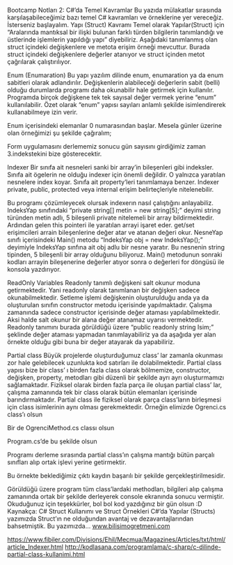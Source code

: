 Bootcamp Notları 2: C#’da Temel Kavramlar
Bu yazıda mülakatlar sırasında karşılaşabileceğimiz bazı temel C# kavramları ve örneklerine yer vereceğiz. İsterseniz başlayalım.
Yapı (Struct) Kavramı
Temel olarak Yapılar(Struct) için “Aralarında mantıksal bir ilişki bulunan farklı türden bilgilerin tanımlandığı ve üstlerinde işlemlerin yapıldığı yapı” diyebiliriz.
Aşağıdaki tanımlanmış olan struct içindeki değişkenlere ve metota erişim örneği mevcuttur. Burada struct içindeki değişkenlere değerler atanıyor ve struct içinden metot çağrılarak çalıştırılıyor.


Enum (Enumaration)
Bu yapı yazılım dilinde enum, enumaration ya da enum sabitleri olarak adlandırılır. Değişkenlerin alabileceği değerlerin sabit (belli) olduğu durumlarda programı daha okunabilir hale getirmek için kullanılır. Programda birçok değişkene tek tek sayısal değer vermek yerine “enum” kullanılabilir. Özet olarak “enum” yapısı sayıları anlamlı şekilde isimlendirerek kullanabilmeye izin verir.

Enum içerisindeki elemanlar 0 numarasından başlar.
Mesela günler üzerine olan örneğimizi şu şekilde çağıralım;

Form uygulamasını derlememiz sonucu gün sayısını girdiğimiz zaman 3.indekstekini bize gösterecektir.

Indexer
Bir sınıfa ait nesneleri sanki bir array’in bileşenleri gibi indeksler. Sınıfa ait ögelerin ne olduğu indexer için önemli değildir. O yalnızca yaratılan nesnelere index koyar. Sınıfa ait property’leri tanımlamaya benzer.
Indexer private, public, protected veya internal erişim belirteçleriyle nitelenebilir.

Bu programı çözümleyecek olursak indexerın nasıl çalıştığını anlayabiliz. IndeksYap sınıfındaki “private string[] metin = new string[5];” deyimi string türünden metin adlı, 5 bileşenli private nitelemeli bir array bildirmektedir.
Ardından gelen this pointeri ile yaratılan arrayi işaret eder. get/set erişimcileri arrain bileşenlerine değer atar ve atanan değeri okur.
NesneYap sınıfı içerisindeki Main() metodu “IndeksYap obj = new IndeksYap();” deyimiyle IndeksYap sınfına ait obj adlu bir nesne yaratır. Bu nesnenin string tipinden, 5 bileşenli bir array olduğunu biliyoruz. Main() metodunun sonraki kodları arrayin bileşenerine değerler atıyor sonra o değerleri for döngüsü ile konsola yazdırıyor.

ReadOnly Variables
Readonly tanımlı değişkeni salt okunur moduna getirmektedir. Yani readonly olarak tanımlanan bir değişken sadece okunabilmektedir.
Setleme işlemi değişkenin oluşturulduğu anda ya da oluşturulan sınıfın constructor metodu içerisinde yapılmaktadır. Çalışma zamanında sadece constructor içerisinde değer ataması yapılabilmektedir. Aksi halde salt okunur bir alana değer atanamaz uyarısı vermektedir.
Readonly tanımını burada görüldüğü üzere “public readonly string Isim;” şeklinde değer ataması yapmadan tanımlayabiliriz ya da aşağıda yer alan örnekte olduğu gibi buna bir değer atayarak da yapabiliriz.

Partial class
Büyük projelerde oluşturduğumuz class’ lar zamanla okunması zor hale gelebilecek uzunlukta kod satırları ile dolabilmektedir.
Partial class yapısı bize bir class’ ı birden fazla class olarak bölmemize, constructor, değişken, property, metodları gibi düzenli bir şekilde ayrı ayrı oluşturmamızı sağlamaktadır.
Fiziksel olarak birden fazla parça ile oluşan partial class’ lar, çalışma zamanında tek bir class olarak bütün elemanları içerisinde barındırmaktadır.
Partial class ile fiziksel olarak parça class’ların birleşmesi için class isimlerinin aynı olması gerekmektedir.
Örneğin elimizde Ogrenci.cs class’ı olsun

Bir de OgrenciMethod.cs classı olsun

Program.cs’de bu şekilde olsun

Programı derleme sırasında partial class’ın çalışma mantığı bütün parçalı sınıfları alıp ortak işlevi yerine getirmektir.

Bu örnekte beklediğimiz çıktı kaydın başarılı bir şekilde gerçekleştirilmesidir.

Görüldüğü üzere program tüm class’lardaki methodları, bilgileri alıp çalışma zamanında ortak bir şekilde derleyerek console ekranında sonucu vermiştir.
Okuduğunuz için teşekkürler, bol bol kod yazdığınız bir gün olsun :D
Kaynakça:
C# Struct Kullanımı ve Struct Örnekleri
C#’da Yapılar (Structs) yazımızda Struct’ın ne olduğundan avantaj ve dezavantajlarından bahsetmiştik. Bu yazımızda…
www.bilisimogretmeni.com

https://www.fibiler.com/Divisions/Ehil/Mecmua/Magazines/Articles/txt/html/article_Indexer.html
http://kodlasana.com/programlama/c-sharp/c-dilinde-partial-class-kullanimi.html